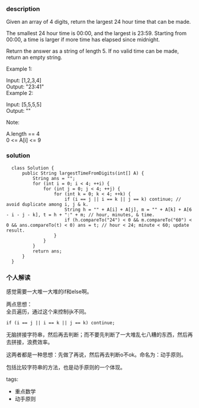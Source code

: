 ### description    
  Given an array of 4 digits, return the largest 24 hour time that can be made.  
    
  The smallest 24 hour time is 00:00, and the largest is 23:59.  Starting from 00:00, a time is larger if more time has elapsed since midnight.  
    
  Return the answer as a string of length 5.  If no valid time can be made, return an empty string.  
    
     
    
  Example 1:  
    
  Input: [1,2,3,4]  
  Output: "23:41"  
  Example 2:  
    
  Input: [5,5,5,5]  
  Output: ""  
     
    
  Note:  
    
  A.length == 4  
  0 <= A[i] <= 9  
### solution    
```    
  class Solution {  
      public String largestTimeFromDigits(int[] A) {  
          String ans = "";  
          for (int i = 0; i < 4; ++i) {  
              for (int j = 0; j < 4; ++j) {  
                  for (int k = 0; k < 4; ++k) {  
                      if (i == j || i == k || j == k) continue; // avoid duplicate among i, j & k.  
                      String h = "" + A[i] + A[j], m = "" + A[k] + A[6 - i - j - k], t = h + ":" + m; // hour, minutes, & time.  
                      if (h.compareTo("24") < 0 && m.compareTo("60") < 0 && ans.compareTo(t) < 0) ans = t; // hour < 24; minute < 60; update result.  
                  }  
              }  
          }  
          return ans;  
      }  
  }  
```    
    
### 个人解读    
  感觉需要一大堆一大堆的if和else啊。  
    
  两点思想：  
  全员遍历，通过这个来控制ijk不同。  
  ```  
  if (i == j || i == k || j == k) continue;  
  ```  
  无脑拼接字符串，然后再去判断；而不要先判断了一大堆乱七八糟的东西，然后再去拼接，浪费效率。  
    
  这两者都是一种思想：先做了再说，然后再去判断o不ok。命名为：动手原则。  
    
  包括比较字符串的方法，也是动手原则的一个体现。    
    
tags:    
  -  重点数学  
  -  动手原则  
